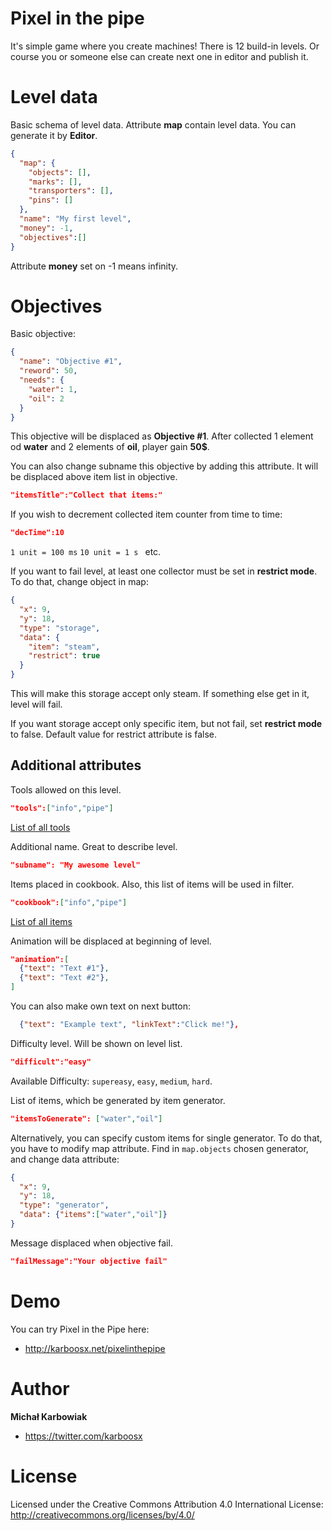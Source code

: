 # Pixel in the pipe
It's simple game where you create machines! There is 12 build-in levels. Or course you or someone else can create next one in editor and publish it.

# Level data

Basic schema of level data. Attribute **map** contain level data. You can generate it by **Editor**. 
```JSON
{
  "map": {
    "objects": [],
    "marks": [],
    "transporters": [],
    "pins": []
  },
  "name": "My first level",
  "money": -1,
  "objectives":[]
}
```
Attribute **money** set on -1 means infinity.

# Objectives
Basic objective:
```json
{
  "name": "Objective #1",
  "reword": 50,
  "needs": {
    "water": 1,
    "oil": 2
  }
}
```
This objective will be displaced as **Objective #1**. After collected 1 element od **water** and 2 elements of **oil**, player gain **50$**.

You can also change subname this objective by adding this attribute. It will be displaced above item list in objective.
```json
"itemsTitle":"Collect that items:"
```
If you wish to decrement collected item counter from time to time:
```json
"decTime":10
```
`1 unit = 100 ms`
`10 unit = 1 s `
etc.

If you want to fail level, at least one collector must be set in **restrict mode**.
To do that, change object in map:
```json
{
  "x": 9,
  "y": 18,
  "type": "storage",
  "data": {
    "item": "steam",
    "restrict": true
  }
}
```
This will make this storage accept only steam. If something else get in it, level will fail.

If you want storage accept only specific item, but not fail, set **restrict mode** to false.
Default value for restrict attribute is false.

## Additional attributes

  Tools allowed on this level. 
```json
"tools":["info","pipe"]
```
[List of all tools](https://github.com/karboosx/pixelinthepipe/wiki/List-of-tools)

  Additional name. Great to describe level.
```json
"subname": "My awesome level"
```
        
  Items placed in cookbook. Also, this list of items will be used in filter.
```json
"cookbook":["info","pipe"]
```
[List of all items](https://github.com/karboosx/pixelinthepipe/wiki/List-of-items)

  Animation will be displaced at beginning of level.
```json
"animation":[
  {"text": "Text #1"},
  {"text": "Text #2"},
]
```
You can also make own text on next button:
```json
  {"text": "Example text", "linkText":"Click me!"},
```

Difficulty level. Will be shown on level list.
```json
"difficult":"easy"
```
Available Difficulty: `supereasy`, `easy`, `medium`, `hard`.

List of items, which be generated by item generator.
```json
"itemsToGenerate": ["water","oil"]
```
Alternatively, you can specify custom items for single generator. To do that, you have to modify map attribute. Find in `map.objects` chosen generator, and change data attribute:
```json
{
  "x": 9,
  "y": 18,
  "type": "generator",
  "data": {"items":["water","oil"]}
}
```


Message displaced when objective fail.
```json
"failMessage":"Your objective fail"
```

# Demo

You can try Pixel in the Pipe here:
+ http://karboosx.net/pixelinthepipe

# Author

**Michał Karbowiak**

+ https://twitter.com/karboosx

# License

Licensed under the Creative Commons Attribution 4.0 International License: http://creativecommons.org/licenses/by/4.0/
